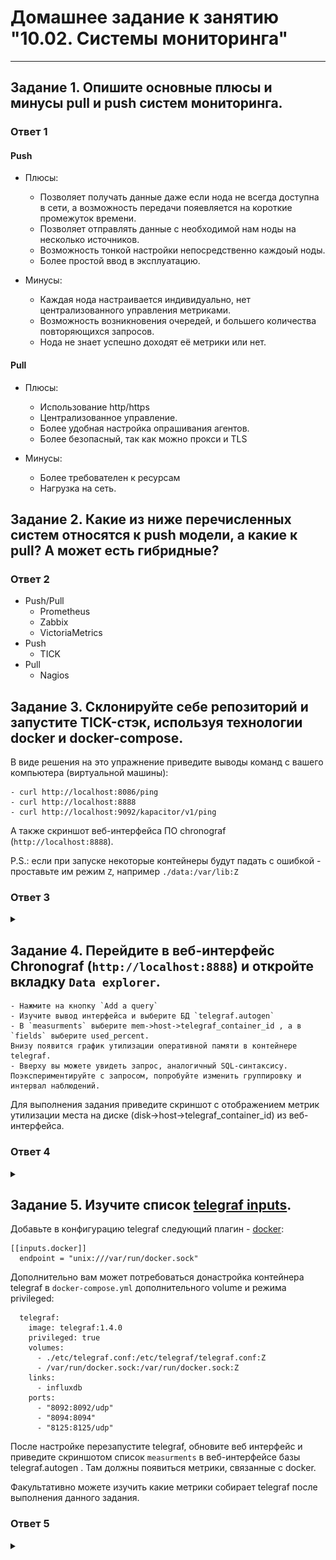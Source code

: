 # Домашнее задание к занятию "10.02. Системы мониторинга"

---
## Задание 1. Опишите основные плюсы и минусы pull и push систем мониторинга.

### Ответ 1

#### Push

- Плюсы:
  - Позволяет получать данные даже если нода не всегда доступна в сети, а возможность передачи пояевляется на короткие промежуток времени.
  - Позволяет отправлять данные с необходимой нам ноды на несколько источников.
  - Возможность тонкой настройки непосредственно каждоый ноды.
  - Более простой ввод в эксплуатацию.

- Минусы:
  - Каждая нода настраивается индивидуально, нет централизованного управления метриками. 
  - Возможность возникновения очередей, и большего количества повторяющихся запросов.
  - Нода не знает успешно доходят её метрики или нет.
  
#### Pull

- Плюсы:
  - Использование http/https
  - Централизованное управление.
  - Более удобная настройка опрашивания агентов.
  - Более безопасный, так как можно прокси и TLS

- Минусы:
  - Более требователен к ресурсам
  - Нагрузка на сеть.


## Задание 2. Какие из ниже перечисленных систем относятся к push модели, а какие к pull? А может есть гибридные?

### Ответ 2

- Push/Pull
  - Prometheus
  - Zabbix
  - VictoriaMetrics
- Push
  - TICK
- Pull
  - Nagios

## Задание 3. Склонируйте себе репозиторий и запустите TICK-стэк, используя технологии docker и docker-compose.

В виде решения на это упражнение приведите выводы команд с вашего компьютера (виртуальной машины):

    - curl http://localhost:8086/ping
    - curl http://localhost:8888
    - curl http://localhost:9092/kapacitor/v1/ping

А также скриншот веб-интерфейса ПО chronograf (`http://localhost:8888`). 

P.S.: если при запуске некоторые контейнеры будут падать с ошибкой - проставьте им режим `Z`, например
`./data:/var/lib:Z`

### Ответ 3

<details><summary></summary>

```
panmonster@panmonster-PC:~/sandbox$ curl http://localhost:8086/ping
panmonster@panmonster-PC:~/sandbox$ curl http://localhost:9092/kapacitor/v1/ping
panmonster@panmonster-PC:~/sandbox$ curl http://localhost:8888
<!DOCTYPE html><html><head><meta http-equiv="Content-type" content="text/html; charset=utf-8"><title>Chronograf</title><link rel="icon shortcut" href="/favicon.fa749080.ico"><link rel="stylesheet" 
href="/src.9cea3e4e.css"></head><body> <div id="react-root" data-basepath=""></div> <script src="/src.a969287c.js"></script> </body></html>
```

![image](https://github.com/PanMonsters/virt-netology/blob/08420cbbd417e451894dbaf044ee37e980ccb910/image/10.2_1.png.png)

</details>

## Задание 4. Перейдите в веб-интерфейс Chronograf (`http://localhost:8888`) и откройте вкладку `Data explorer`.

    - Нажмите на кнопку `Add a query`
    - Изучите вывод интерфейса и выберите БД `telegraf.autogen`
    - В `measurments` выберите mem->host->telegraf_container_id , а в `fields` выберите used_percent. 
    Внизу появится график утилизации оперативной памяти в контейнере telegraf.
    - Вверху вы можете увидеть запрос, аналогичный SQL-синтаксису. 
    Поэкспериментируйте с запросом, попробуйте изменить группировку и интервал наблюдений.

Для выполнения задания приведите скриншот с отображением метрик утилизации места на диске 
(disk->host->telegraf_container_id) из веб-интерфейса.

### Ответ 4

<details><summary></summary>

Так как данные метрики отсутствовали для их отображения я добавил в файл telegraf.conf

```
[[inputs.disk]]
[[inputs.mem]]
```

![image](https://github.com/PanMonsters/virt-netology/blob/08420cbbd417e451894dbaf044ee37e980ccb910/image/10.2_2.png.png)

![image](https://github.com/PanMonsters/virt-netology/blob/08420cbbd417e451894dbaf044ee37e980ccb910/image/10.2_3.png)

</details>


## Задание 5. Изучите список [telegraf inputs](https://github.com/influxdata/telegraf/tree/master/plugins/inputs).  

Добавьте в конфигурацию telegraf следующий плагин - [docker](https://github.com/influxdata/telegraf/tree/master/plugins/inputs/docker):
```
[[inputs.docker]]
  endpoint = "unix:///var/run/docker.sock"
```

Дополнительно вам может потребоваться донастройка контейнера telegraf в `docker-compose.yml` дополнительного volume и 
режима privileged:
```
  telegraf:
    image: telegraf:1.4.0
    privileged: true
    volumes:
      - ./etc/telegraf.conf:/etc/telegraf/telegraf.conf:Z
      - /var/run/docker.sock:/var/run/docker.sock:Z
    links:
      - influxdb
    ports:
      - "8092:8092/udp"
      - "8094:8094"
      - "8125:8125/udp"
```

После настройке перезапустите telegraf, обновите веб интерфейс и приведите скриншотом список `measurments` в 
веб-интерфейсе базы telegraf.autogen . Там должны появиться метрики, связанные с docker.

Факультативно можете изучить какие метрики собирает telegraf после выполнения данного задания.

### Ответ 5

<details><summary></summary>

Необходимо было добавить ладельца сокета в telegraf docker-compose.yml.

```
panmonster@panmonster-PC:~/sandbox$ stat -c '%g' /var/run/docker.sock
998

user: telegraf:998
```

Изменил контейнер telegraf в docker-compose.yml в соответствии с заданием.

```
  telegraf:
    # Full tag list: https://hub.docker.com/r/library/telegraf/tags/
    build:
      context: ./images/telegraf/
      dockerfile: ./${TYPE}/Dockerfile
      args:
        TELEGRAF_TAG: ${TELEGRAF_TAG}
    image: "telegraf"
    privileged: true
    user: telegraf:998
    environment:
      HOSTNAME: "telegraf-getting-started"
    # Telegraf requires network access to InfluxDB
    links:
      - influxdb
    volumes:
      # Mount for telegraf configuration
      - ./telegraf/telegraf.conf:/etc/telegraf/telegraf.conf:Z
      # Mount for Docker API access
      - /var/run/docker.sock:/var/run/docker.sock:Z
    depends_on:
      - influxdb
    ports:
      - "8092:8092/udp"
      - "8094:8094"
      - "8125:8125/udp"
```

Добавил докер метрики в telegraf.conf 

```
[[inputs.docker]]
  endpoint = "unix:///var/run/docker.sock"
  container_names = []
  timeout = "5s"
  perdevice = true
  total = false
```

![image](https://github.com/PanMonsters/virt-netology/blob/08420cbbd417e451894dbaf044ee37e980ccb910/image/10.2_4.png.png)

</details>